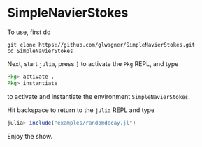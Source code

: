 # SimpleNavierStokes

To use, first do

```
git clone https://github.com/glwagner/SimpleNavierStokes.git
cd SimpleNavierStokes
```

Next, start `julia`, press `]` to activate the `Pkg` REPL, and type

```julia
Pkg> activate .
Pkg> instantiate
```

to activate and instantiate the environment `SimpleNavierStokes`.

Hit backspace to return to the `julia` REPL and type

```julia
julia> include("examples/randomdecay.jl")
```

Enjoy the show.
